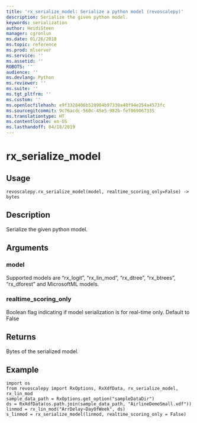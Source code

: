 ```yaml
---
title: 'rx_serialize_model: Serialize a python model (revoscalepy)'
description: Serialize the given python model.
keywords: serialization
author: HeidiSteen
manager: cgronlun
ms.date: 01/26/2018
ms.topic: reference
ms.prod: mlserver
ms.service: ''
ms.assetid: ''
ROBOTS: ''
audience: ''
ms.devlang: Python
ms.reviewer: ''
ms.suite: ''
ms.tgt_pltfrm: ''
ms.custom: ''
ms.openlocfilehash: e9f3328406b528904b97330a48f94e254a4573fc
ms.sourcegitcommit: 9c76acdc-560c-45e5-982b-fef069067335
ms.translationtype: HT
ms.contentlocale: en-US
ms.lasthandoff: 04/18/2019
---
```

# <a name="rxserializemodel"></a>rx_serialize_model


 


## <a name="usage"></a>Usage



```
revoscalepy.rx_serialize_model(model, realtime_scoring_only=False) -> bytes
```





## <a name="description"></a>Description

Serialize the given python model.


## <a name="arguments"></a>Arguments


### <a name="model"></a>model

Supported models are “rx_logit”, “rx_lin_mod”, “rx_dtree”, “rx_btrees”, “rx_dforest” and MicrosoftML models.


### <a name="realtimescoringonly"></a>realtime_scoring_only

Boolean flag indicating if model serialization is for real-time only.
Default to False


## <a name="returns"></a>Returns

Bytes of the serialized model.


## <a name="example"></a>Example



```
import os
from revoscalepy import RxOptions, RxXdfData, rx_serialize_model, rx_lin_mod
sample_data_path = RxOptions.get_option("sampleDataDir")
ds = RxXdfData(os.path.join(sample_data_path, "AirlineDemoSmall.xdf"))
linmod = rx_lin_mod("ArrDelay~DayOfWeek", ds)
s_linmod = rx_serialize_model(linmod, realtime_scoring_only = False)
```

